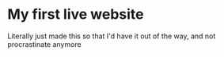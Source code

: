 # My first live website

Literally just made this so that I'd have it out of the way, and not procrastinate anymore